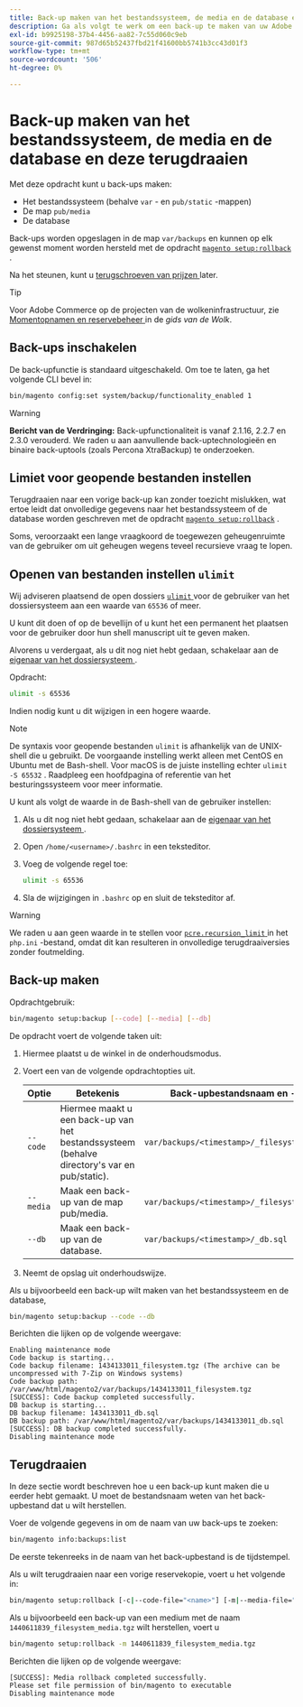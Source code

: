 ```yaml
---
title: Back-up maken van het bestandssysteem, de media en de database en deze terugdraaien
description: Ga als volgt te werk om een back-up te maken van uw Adobe Commerce-toepassing en deze te herstellen.
exl-id: b9925198-37b4-4456-aa82-7c55d060c9eb
source-git-commit: 987d65b52437fbd21f41600bb5741b3cc43d01f3
workflow-type: tm+mt
source-wordcount: '506'
ht-degree: 0%

---
```


# Back-up maken van het bestandssysteem, de media en de database en deze terugdraaien

Met deze opdracht kunt u back-ups maken:

* Het bestandssysteem (behalve `var` - en `pub/static` -mappen)
* De map `pub/media`
* De database

Back-ups worden opgeslagen in de map `var/backups` en kunnen op elk gewenst moment worden hersteld met de opdracht [`magento setup:rollback`](uninstall-modules.md#roll-back-the-file-system-database-or-media-files) .

Na het steunen, kunt u [ terugschroeven van prijzen ](#rollback) later.

>[!TIP]
>
>Voor Adobe Commerce op de projecten van de wolkeninfrastructuur, zie [ Momentopnamen en reservebeheer ](https://experienceleague.adobe.com/en/docs/commerce-cloud-service/user-guide/develop/storage/snapshots) in de _gids van de Wolk_.

## Back-ups inschakelen

De back-upfunctie is standaard uitgeschakeld. Om toe te laten, ga het volgende CLI bevel in:

```bash
bin/magento config:set system/backup/functionality_enabled 1
```

>[!WARNING]
>
>**Bericht van de Verdringing:**
>Back-upfunctionaliteit is vanaf 2.1.16, 2.2.7 en 2.3.0 verouderd. We raden u aan aanvullende back-uptechnologieën en binaire back-uptools (zoals Percona XtraBackup) te onderzoeken.

## Limiet voor geopende bestanden instellen

Terugdraaien naar een vorige back-up kan zonder toezicht mislukken, wat ertoe leidt dat onvolledige gegevens naar het bestandssysteem of de database worden geschreven met de opdracht [`magento setup:rollback`](uninstall-modules.md#roll-back-the-file-system-database-or-media-files) .

Soms, veroorzaakt een lange vraagkoord de toegewezen geheugenruimte van de gebruiker om uit geheugen wegens teveel recursieve vraag te lopen.

## Openen van bestanden instellen `ulimit`

Wij adviseren plaatsend de open dossiers [`ulimit` ](https://ss64.com/bash/ulimit.html) voor de gebruiker van het dossiersysteem aan een waarde van `65536` of meer.

U kunt dit doen of op de bevellijn of u kunt het een permanent het plaatsen voor de gebruiker door hun shell manuscript uit te geven maken.

Alvorens u verdergaat, als u dit nog niet hebt gedaan, schakelaar aan de [ eigenaar van het dossiersysteem ](../prerequisites/file-system/overview.md).

Opdracht:

```bash
ulimit -s 65536
```

Indien nodig kunt u dit wijzigen in een hogere waarde.

>[!NOTE]
>
>De syntaxis voor geopende bestanden `ulimit` is afhankelijk van de UNIX-shell die u gebruikt. De voorgaande instelling werkt alleen met CentOS en Ubuntu met de Bash-shell. Voor macOS is de juiste instelling echter `ulimit -S 65532` . Raadpleeg een hoofdpagina of referentie van het besturingssysteem voor meer informatie.

U kunt als volgt de waarde in de Bash-shell van de gebruiker instellen:

1. Als u dit nog niet hebt gedaan, schakelaar aan de [ eigenaar van het dossiersysteem ](../prerequisites/file-system/overview.md).
1. Open `/home/<username>/.bashrc` in een teksteditor.
1. Voeg de volgende regel toe:

   ```bash
   ulimit -s 65536
   ```

1. Sla de wijzigingen in `.bashrc` op en sluit de teksteditor af.

>[!WARNING]
>
>We raden u aan geen waarde in te stellen voor [`pcre.recursion_limit` ](https://www.php.net/manual/en/pcre.configuration.php) in het `php.ini` -bestand, omdat dit kan resulteren in onvolledige terugdraaiversies zonder foutmelding.

## Back-up maken

Opdrachtgebruik:

```bash
bin/magento setup:backup [--code] [--media] [--db]
```

De opdracht voert de volgende taken uit:

1. Hiermee plaatst u de winkel in de onderhoudsmodus.
1. Voert een van de volgende opdrachtopties uit.

   | Optie | Betekenis | Back-upbestandsnaam en -locatie |
   |--- |--- |--- |
   | `--code` | Hiermee maakt u een back-up van het bestandssysteem (behalve directory&#39;s var en pub/static). | `var/backups/<timestamp>/_filesystem.tgz` |
   | `--media` | Maak een back-up van de map pub/media. | `var/backups/<timestamp>/_filesystem_media.tgz` |
   | `--db` | Maak een back-up van de database. | `var/backups/<timestamp>/_db.sql` |

1. Neemt de opslag uit onderhoudswijze.

Als u bijvoorbeeld een back-up wilt maken van het bestandssysteem en de database,

```bash
bin/magento setup:backup --code --db
```

Berichten die lijken op de volgende weergave:

```
Enabling maintenance mode
Code backup is starting...
Code backup filename: 1434133011_filesystem.tgz (The archive can be uncompressed with 7-Zip on Windows systems)
Code backup path: /var/www/html/magento2/var/backups/1434133011_filesystem.tgz
[SUCCESS]: Code backup completed successfully.
DB backup is starting...
DB backup filename: 1434133011_db.sql
DB backup path: /var/www/html/magento2/var/backups/1434133011_db.sql
[SUCCESS]: DB backup completed successfully.
Disabling maintenance mode
```

## Terugdraaien

In deze sectie wordt beschreven hoe u een back-up kunt maken die u eerder hebt gemaakt. U moet de bestandsnaam weten van het back-upbestand dat u wilt herstellen.

Voer de volgende gegevens in om de naam van uw back-ups te zoeken:

```bash
bin/magento info:backups:list
```

De eerste tekenreeks in de naam van het back-upbestand is de tijdstempel.

Als u wilt terugdraaien naar een vorige reservekopie, voert u het volgende in:

```bash
bin/magento setup:rollback [-c|--code-file="<name>"] [-m|--media-file="<name>"] [-d|--db-file="<name>"]
```

Als u bijvoorbeeld een back-up van een medium met de naam `1440611839_filesystem_media.tgz` wilt herstellen, voert u

```bash
bin/magento setup:rollback -m 1440611839_filesystem_media.tgz
```

Berichten die lijken op de volgende weergave:

```
[SUCCESS]: Media rollback completed successfully.
Please set file permission of bin/magento to executable
Disabling maintenance mode
```
